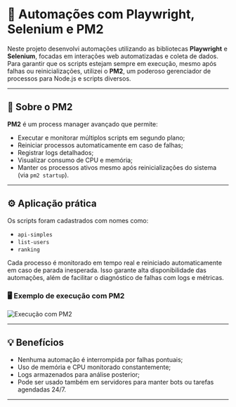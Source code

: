 # 🧠 Automações com Playwright, Selenium e PM2

Neste projeto desenvolvi automações utilizando as bibliotecas **Playwright** e **Selenium**, focadas em interações web automatizadas e coleta de dados. Para garantir que os scripts estejam sempre em execução, mesmo após falhas ou reinicializações, utilizei o **PM2**, um poderoso gerenciador de processos para Node.js e scripts diversos.

---

## 🚀 Sobre o PM2

**PM2** é um process manager avançado que permite:

- Executar e monitorar múltiplos scripts em segundo plano;
- Reiniciar processos automaticamente em caso de falhas;
- Registrar logs detalhados;
- Visualizar consumo de CPU e memória;
- Manter os processos ativos mesmo após reinicializações do sistema (via `pm2 startup`).

---

## ⚙️ Aplicação prática

Os scripts foram cadastrados com nomes como:

- `api-simples`
- `list-users`
- `ranking`

Cada processo é monitorado em tempo real e reiniciado automaticamente em caso de parada inesperada. Isso garante alta disponibilidade das automações, além de facilitar o diagnóstico de falhas com logs e métricas.

### 🖥️ Exemplo de execução com PM2

![Execução com PM2]([./caminho/para/imagem.png](https://img001.prntscr.com/file/img001/MrV2e4Q1R-K4_cbVuq_MnA.png))

---

## 💡 Benefícios

- Nenhuma automação é interrompida por falhas pontuais;
- Uso de memória e CPU monitorado constantemente;
- Logs armazenados para análise posterior;
- Pode ser usado também em servidores para manter bots ou tarefas agendadas 24/7.

---

